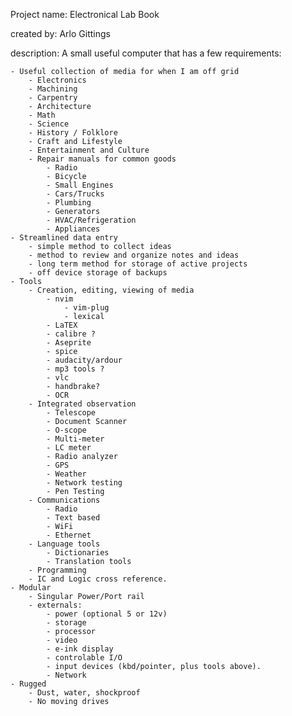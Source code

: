 Project name: Electronical Lab Book

created by: Arlo Gittings

description:
    A small useful computer that has a few requirements:
    
    - Useful collection of media for when I am off grid
        - Electronics
        - Machining
        - Carpentry
        - Architecture
        - Math
        - Science
        - History / Folklore
        - Craft and Lifestyle
        - Entertainment and Culture
        - Repair manuals for common goods
            - Radio
            - Bicycle
            - Small Engines
            - Cars/Trucks
            - Plumbing
            - Generators
            - HVAC/Refrigeration
            - Appliances
    - Streamlined data entry
        - simple method to collect ideas
        - method to review and organize notes and ideas
        - long term method for storage of active projects
        - off device storage of backups
    - Tools
        - Creation, editing, viewing of media
            - nvim
                - vim-plug
                - lexical
            - LaTEX
            - calibre ?
            - Aseprite
            - spice
            - audacity/ardour
            - mp3 tools ?
            - vlc
            - handbrake?
            - OCR
        - Integrated observation
            - Telescope
            - Document Scanner
            - O-scope
            - Multi-meter
            - LC meter
            - Radio analyzer
            - GPS
            - Weather
            - Network testing 
            - Pen Testing
        - Communications
            - Radio
            - Text based
            - WiFi
            - Ethernet
        - Language tools
            - Dictionaries
            - Translation tools
        - Programming
        - IC and Logic cross reference.
    - Modular
        - Singular Power/Port rail
        - externals:
            - power (optional 5 or 12v)
            - storage
            - processor
            - video
            - e-ink display
            - controlable I/O
            - input devices (kbd/pointer, plus tools above).
            - Network
    - Rugged
        - Dust, water, shockproof
        - No moving drives
